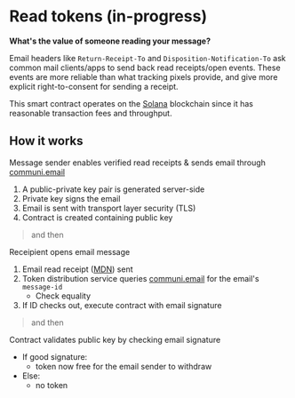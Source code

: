 # Read tokens (in-progress)

**What's the value of someone reading your message?**

Email headers like `Return-Receipt-To` and `Disposition-Notification-To` ask common mail clients/apps to send back read receipts/open events. These events are more reliable than what tracking pixels provide, and give more explicit right-to-consent for sending a receipt.

This smart contract operates on the [Solana](https://solana.com/) blockchain since it has reasonable transaction fees and throughput.

## How it works

Message sender enables verified read receipts & sends email through [communi.email](communi.email)
1. A public-private key pair is generated server-side
2. Private key signs the email
3. Email is sent with transport layer security (TLS)
4. Contract is created containing public key

> and then

Receipient opens email message
  1. Email read receipt ([MDN](https://joinup.ec.europa.eu/collection/ict-standards-procurement/solution/mdn-message-disposition-notification/about)) sent
  2. Token distribution service queries [communi.email](communi.email) for the email's `message-id`
      - Check equality
  3. If ID checks out, execute contract with email signature

> and then

Contract validates public key by checking email signature
  - If good signature:
    - token now free for the email sender to withdraw
  - Else:
    - no token
